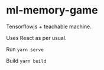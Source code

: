 # ml-memory-game

Tensorflowjs + teachable machine.

Uses React as per usual.

Run `yarn serve`

Build `yarn build`
